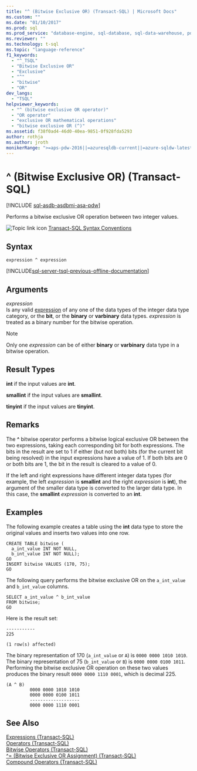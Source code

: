 ```yaml
---
title: "^ (Bitwise Exclusive OR) (Transact-SQL) | Microsoft Docs"
ms.custom: ""
ms.date: "01/10/2017"
ms.prod: sql
ms.prod_service: "database-engine, sql-database, sql-data-warehouse, pdw"
ms.reviewer: ""
ms.technology: t-sql
ms.topic: "language-reference"
f1_keywords: 
  - "^_TSQL"
  - "Bitwise Exclusive OR"
  - "Exclusive"
  - "^"
  - "bitwise"
  - "OR"
dev_langs: 
  - "TSQL"
helpviewer_keywords: 
  - "^ (bitwise exclusive OR operator)"
  - "OR operator"
  - "exclusive OR mathematical operations"
  - "bitwise exclusive OR (^)"
ms.assetid: f38f0ad4-46d0-40ea-9851-0f928fda5293
author: rothja
ms.author: jroth
monikerRange: ">=aps-pdw-2016||=azuresqldb-current||=azure-sqldw-latest||>=sql-server-2016||=sqlallproducts-allversions||>=sql-server-linux-2017||=azuresqldb-mi-current"
---
```

# ^ (Bitwise Exclusive OR) (Transact-SQL)
[!INCLUDE [sql-asdb-asdbmi-asa-pdw](../../includes/applies-to-version/sql-asdb-asdbmi-asa-pdw.md)]

  Performs a bitwise exclusive OR operation between two integer values.  
  
 ![Topic link icon](../../database-engine/configure-windows/media/topic-link.gif "Topic link icon") [Transact-SQL Syntax Conventions](../../t-sql/language-elements/transact-sql-syntax-conventions-transact-sql.md)  
  
## Syntax  
  
```  
expression ^ expression  
```  
  
[!INCLUDE[sql-server-tsql-previous-offline-documentation](../../includes/sql-server-tsql-previous-offline-documentation.md)]

## Arguments
 *expression*  
 Is any valid [expression](../../t-sql/language-elements/expressions-transact-sql.md) of any one of the data types of the integer data type category, or the **bit**, or the **binary** or **varbinary** data types. *expression* is treated as a binary number for the bitwise operation.  
  
> [!NOTE]  
>  Only one *expression* can be of either **binary** or **varbinary** data type in a bitwise operation.  
  
## Result Types  
 **int** if the input values are **int**.  
  
 **smallint** if the input values are **smallint**.  
  
 **tinyint** if the input values are **tinyint**.  
  
## Remarks  
 The **^** bitwise operator performs a bitwise logical exclusive OR between the two expressions, taking each corresponding bit for both expressions. The bits in the result are set to 1 if either (but not both) bits (for the current bit being resolved) in the input expressions have a value of 1. If both bits are 0 or both bits are 1, the bit in the result is cleared to a value of 0.  
  
 If the left and right expressions have different integer data types (for example, the left *expression* is **smallint** and the right *expression* is **int**), the argument of the smaller data type is converted to the larger data type. In this case, the **smallint** _expression_ is converted to an **int**.  
  
## Examples  
 The following example creates a table using the **int** data type to store the original values and inserts two values into one row.  
  
```  
CREATE TABLE bitwise (   
  a_int_value INT NOT NULL,  
  b_int_value INT NOT NULL);
GO  
INSERT bitwise VALUES (170, 75);  
GO  
```  
  
 The following query performs the bitwise exclusive OR on the `a_int_value` and `b_int_value` columns.  
  
```  
SELECT a_int_value ^ b_int_value  
FROM bitwise;  
GO  
```  
  
 Here is the result set:  
  
```  
-----------   
225           
  
(1 row(s) affected)  
```  
  
 The binary representation of 170 (`a_int_value` or `A`) is `0000 0000 1010 1010`. The binary representation of 75 (`b_int_value` or `B`) is `0000 0000 0100 1011`. Performing the bitwise exclusive OR operation on these two values produces the binary result `0000 0000 1110 0001`, which is decimal 225.  
  
```  
(A ^ B)     
         0000 0000 1010 1010  
         0000 0000 0100 1011  
         -------------------  
         0000 0000 1110 0001  
```  
  

  
## See Also  
 [Expressions &#40;Transact-SQL&#41;](../../t-sql/language-elements/expressions-transact-sql.md)   
 [Operators &#40;Transact-SQL&#41;](../../t-sql/language-elements/operators-transact-sql.md)   
 [Bitwise Operators &#40;Transact-SQL&#41;](../../t-sql/language-elements/bitwise-operators-transact-sql.md)   
 [^= &#40;Bitwise Exclusive OR Assignment&#41; &#40;Transact-SQL&#41;](../../t-sql/language-elements/bitwise-exclusive-or-equals-transact-sql.md)   
 [Compound Operators &#40;Transact-SQL&#41;](../../t-sql/language-elements/compound-operators-transact-sql.md)  
  
  


